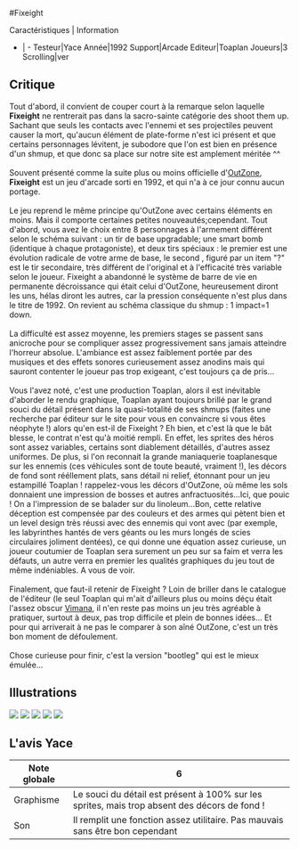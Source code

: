 #Fixeight

Caractéristiques | Information
- | -
Testeur|Yace
Année|1992
Support|Arcade
Editeur|Toaplan
Joueurs|3
Scrolling|ver

## Critique
Tout d'abord, il convient de couper court à la remarque selon laquelle <b>Fixeight</b> ne rentrerait pas dans la sacro-sainte catégorie des shoot them up. Sachant que seuls les contacts avec l'ennemi et ses projectiles peuvent causer la mort, qu'aucun élément de plate-forme n'est ici présent et que certains personnages lévitent, je subodore que l'on est bien en présence d'un shmup, et que donc sa place sur notre site est amplement méritée ^^<br/><br/>Souvent présenté comme la suite plus ou moins officielle d'<a href="index.php?page=fiche&id=228">OutZone</a>, <b>Fixeight</b> est un jeu d'arcade sorti en 1992, et qui n'a à ce jour connu aucun portage.<br/><br/>Le jeu reprend le même principe qu'OutZone avec certains éléments en moins. Mais il comporte certaines petites nouveautés;cependant. Tout d'abord, vous avez le choix entre 8 personnages à l'armement différent selon le schéma suivant : un tir de base upgradable; une smart bomb (identique à chaque protagoniste), et deux tirs spéciaux : le premier est une évolution radicale de votre arme de base, le second , figuré par un item "?" est le tir secondaire, très différent de l'original et à l'efficacité très variable selon le joueur. Fixeight a abandonné le système de barre de vie  en permanente décroissance qui était celui d'OutZone, heureusement diront les uns, hélas diront les autres, car la pression conséquente n'est plus dans le titre de 1992. On revient au schéma classique du shmup : 1 impact=1 down.<br/><br/>La difficulté est assez moyenne, les premiers stages se passent sans anicroche pour se compliquer assez progressivement sans jamais atteindre l'horreur absolue. L'ambiance est assez faiblement portée par des musiques et des effets sonores curieusement assez anodins mais qui sauront contenter le joueur pas trop exigeant, c'est toujours ça de pris...<br/><br/>Vous l'avez noté, c'est une production Toaplan, alors il est inévitable d'aborder le rendu graphique, Toaplan ayant toujours brillé par le grand souci du détail présent dans la quasi-totalité de ses shmups (faites une recherche par éditeur sur le site pour vous en convaincre si vous êtes néophyte !) alors qu'en est-il de Fixeight ? Eh bien, et c'est là que le bât blesse, le contrat n'est qu'à moitié rempli. En effet, les sprites des héros sont assez variables, certains sont diablement détaillés, d'autres assez uniformes. De plus, si l'on reconnait la grande maniaquerie toaplanesque sur les ennemis (ces véhicules sont de toute beauté, vraiment !), les décors de fond sont rééllement plats, sans détail ni relief, étonnant pour un jeu estampillé Toaplan ! rappelez-vous les décors d'OutZone, où même les sols donnaient une impression de bosses et autres anfractuosités...Ici, que pouic ! On a l'impression de se balader sur du linoleum...Bon, cette relative déception est compensée par des couleurs et des armes qui pètent bien et un level design très réussi avec des ennemis qui vont avec (par exemple, les labyrinthes hantés de vers géants ou les murs longés de scies circulaires joliment dentées), ce qui donne une équation assez curieuse, un joueur coutumier de Toaplan sera surement un peu sur sa faim et verra les défauts, un autre verra en premier les qualités graphiques du jeu tout de même indéniables. A vous de voir.<br/><br/>Finalement, que faut-il retenir de Fixeight ? Loin de briller dans le catalogue de l'éditeur (le seul Toaplan qui m'ait d'ailleurs plus ou moins déçu était l'assez obscur <a href="index.php?page=fiche&id=83">Vimana</a>, il n'en reste pas moins un jeu très agréable à pratiquer, surtout à deux, pas trop difficile et plein de bonnes idées... Et pour qui arriverait à ne pas le comparer à son aîné OutZone, c'est un très bon moment de défoulement.<br/><br/>Chose curieuse pour finir, c'est la version "bootleg" qui est le mieux émulée...

## Illustrations
![](http://www.shmup.com/images/thumbs/img_fiche_1_1254.png)
![](http://www.shmup.com/images/thumbs/img_fiche_2_1254.png)
![](http://www.shmup.com/images/thumbs/img_fiche_3_1254.png)
![](http://www.shmup.com/images/thumbs/img_fiche_4_1254.png)
![](http://www.shmup.com/images/thumbs/img_fiche_5_1254.png)

## L'avis Yace
Note globale|6
-|-
Graphisme|Le souci du détail est présent à 100% sur les sprites, mais trop absent des décors de fond !
Son|Il remplit une fonction assez utilitaire. Pas mauvais sans être bon cependant
